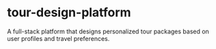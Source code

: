# tour-design-platform
A full-stack platform that designs personalized tour packages based on user profiles and travel preferences.

